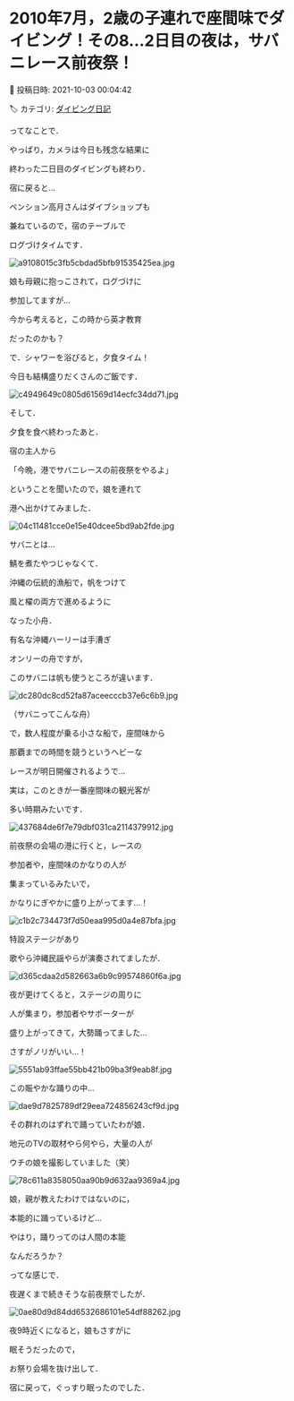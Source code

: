 # 2010年7月，2歳の子連れで座間味でダイビング！その8…2日目の夜は，サバニレース前夜祭！

📅 投稿日時: 2021-10-03 00:04:42

🏷️ カテゴリ: [ダイビング日記](ce3a7a8d424d112fce83ee85c81a0e344.md)

ってなことで．


やっぱり，カメラは今日も残念な結果に


終わった二日目のダイビングも終わり．





宿に戻ると…


ペンション高月さんはダイブショップも


兼ねているので，宿のテーブルで


ログづけタイムです．




![a9108015c3fb5cbdad5bfb91535425ea.jpg](images/a9108015c3fb5cbdad5bfb91535425ea.jpg)




娘も母親に抱っこされて，ログづけに


参加してますが…


今から考えると，この時から英才教育


だったのかも？





で．シャワーを浴びると，夕食タイム！


今日も結構盛りだくさんのご飯です．




![c4949649c0805d61569d14ecfc34dd71.jpg](images/c4949649c0805d61569d14ecfc34dd71.jpg)







そして．


夕食を食べ終わったあと．


宿の主人から


「今晩，港でサバニレースの前夜祭をやるよ」


ということを聞いたので，娘を連れて


港へ出かけてみました．




![04c11481cce0e15e40dcee5bd9ab2fde.jpg](images/04c11481cce0e15e40dcee5bd9ab2fde.jpg)







サバニとは…


鯖を煮たやつじゃなくて．


沖縄の伝統的漁船で，帆をつけて


風と櫂の両方で進めるように


なった小舟．


有名な沖縄ハーリーは手漕ぎ


オンリーの舟ですが，


このサバニは帆も使うところが違います．




![dc280dc8cd52fa87aceecccb37e6c6b9.jpg](images/dc280dc8cd52fa87aceecccb37e6c6b9.jpg)




（サバニってこんな舟）





で，数人程度が乗る小さな船で，座間味から


那覇までの時間を競うというヘビーな


レースが明日開催されるようで…


実は，このときが一番座間味の観光客が


多い時期みたいです．




![437684de6f7e79dbf031ca2114379912.jpg](images/437684de6f7e79dbf031ca2114379912.jpg)







前夜祭の会場の港に行くと，レースの


参加者や，座間味のかなりの人が


集まっているみたいで，


かなりにぎやかに盛り上がってます…！




![c1b2c734473f7d50eaa995d0a4e87bfa.jpg](images/c1b2c734473f7d50eaa995d0a4e87bfa.jpg)







特設ステージがあり


歌やら沖縄民謡やらが演奏されてましたが．




![d365cdaa2d582663a6b9c99574860f6a.jpg](images/d365cdaa2d582663a6b9c99574860f6a.jpg)







夜が更けてくると，ステージの周りに


人が集まり，参加者やサポーターが


盛り上がってきて，大勢踊ってました…


さすがノリがいい…！




![5551ab93ffae55bb421b09ba3f9eab8f.jpg](images/5551ab93ffae55bb421b09ba3f9eab8f.jpg)




この賑やかな踊りの中…




![dae9d7825789df29eea724856243cf9d.jpg](images/dae9d7825789df29eea724856243cf9d.jpg)




その群れのはずれで踊っていたわが娘．


地元のTVの取材やら何やら，大量の人が


ウチの娘を撮影していました（笑）




![78c611a8358050aa90b9d632aa9369a4.jpg](images/78c611a8358050aa90b9d632aa9369a4.jpg)




娘，親が教えたわけではないのに，


本能的に踊っているけど…


やはり，踊りってのは人間の本能


なんだろうか？ 





ってな感じで．


夜遅くまで続きそうな前夜祭でしたが．




![0ae80d9d84dd6532686101e54df88262.jpg](images/0ae80d9d84dd6532686101e54df88262.jpg)




夜9時近くになると，娘もさすがに


眠そうだったので，


お祭り会場を抜け出して．


宿に戻って，ぐっすり眠ったのでした．
